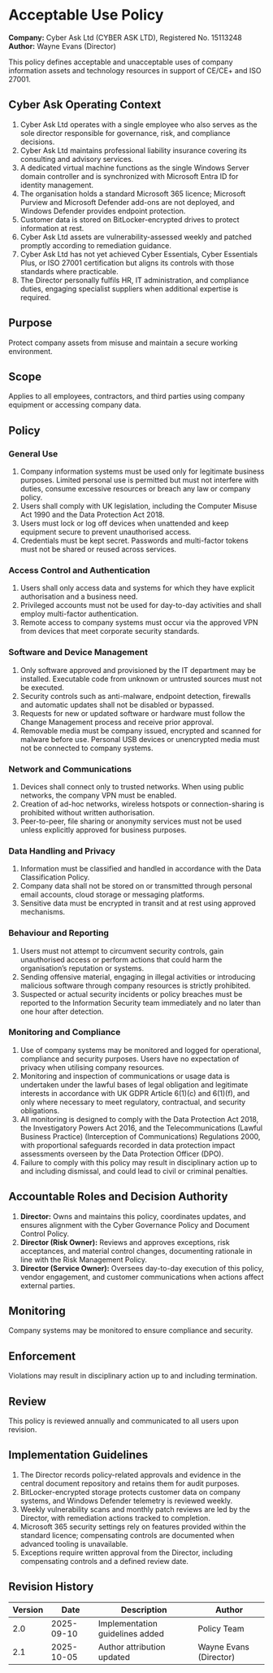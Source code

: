 # Acceptable Use Policy

**Company:** Cyber Ask Ltd (CYBER ASK LTD), Registered No. 15113248  
**Author:** Wayne Evans (Director)

This policy defines acceptable and unacceptable uses of company information assets and technology resources in support of CE/CE+ and ISO 27001.

## Cyber Ask Operating Context

1. Cyber Ask Ltd operates with a single employee who also serves as the sole director responsible for governance, risk, and compliance decisions.
2. Cyber Ask Ltd maintains professional liability insurance covering its consulting and advisory services.
3. A dedicated virtual machine functions as the single Windows Server domain controller and is synchronized with Microsoft Entra ID for identity management.
4. The organisation holds a standard Microsoft 365 licence; Microsoft Purview and Microsoft Defender add-ons are not deployed, and Windows Defender provides endpoint protection.
5. Customer data is stored on BitLocker-encrypted drives to protect information at rest.
6. Cyber Ask Ltd assets are vulnerability-assessed weekly and patched promptly according to remediation guidance.
7. Cyber Ask Ltd has not yet achieved Cyber Essentials, Cyber Essentials Plus, or ISO 27001 certification but aligns its controls with those standards where practicable.
8. The Director personally fulfils HR, IT administration, and compliance duties, engaging specialist suppliers when additional expertise is required.



## Purpose

Protect company assets from misuse and maintain a secure working environment.

## Scope

Applies to all employees, contractors, and third parties using company equipment or accessing company data.

## Policy

### General Use
1. Company information systems must be used only for legitimate business purposes. Limited personal use is permitted but must not interfere with duties, consume excessive resources or breach any law or company policy.
2. Users shall comply with UK legislation, including the Computer Misuse Act 1990 and the Data Protection Act 2018.
3. Users must lock or log off devices when unattended and keep equipment secure to prevent unauthorised access.
4. Credentials must be kept secret. Passwords and multi-factor tokens must not be shared or reused across services.

### Access Control and Authentication
1. Users shall only access data and systems for which they have explicit authorisation and a business need.
2. Privileged accounts must not be used for day-to-day activities and shall employ multi-factor authentication.
3. Remote access to company systems must occur via the approved VPN from devices that meet corporate security standards.

### Software and Device Management
1. Only software approved and provisioned by the IT department may be installed. Executable code from unknown or untrusted sources must not be executed.
2. Security controls such as anti-malware, endpoint detection, firewalls and automatic updates shall not be disabled or bypassed.
3. Requests for new or updated software or hardware must follow the Change Management process and receive prior approval.
4. Removable media must be company issued, encrypted and scanned for malware before use. Personal USB devices or unencrypted media must not be connected to company systems.

### Network and Communications
1. Devices shall connect only to trusted networks. When using public networks, the company VPN must be enabled.
2. Creation of ad-hoc networks, wireless hotspots or connection-sharing is prohibited without written authorisation.
3. Peer-to-peer, file sharing or anonymity services must not be used unless explicitly approved for business purposes.

### Data Handling and Privacy
1. Information must be classified and handled in accordance with the Data Classification Policy.
2. Company data shall not be stored on or transmitted through personal email accounts, cloud storage or messaging platforms.
3. Sensitive data must be encrypted in transit and at rest using approved mechanisms.

### Behaviour and Reporting
1. Users must not attempt to circumvent security controls, gain unauthorised access or perform actions that could harm the organisation’s reputation or systems.
2. Sending offensive material, engaging in illegal activities or introducing malicious software through company resources is strictly prohibited.
3. Suspected or actual security incidents or policy breaches must be reported to the Information Security team immediately and no later than one hour after detection.

### Monitoring and Compliance
1. Use of company systems may be monitored and logged for operational, compliance and security purposes. Users have no expectation of privacy when utilising company resources.
2. Monitoring and inspection of communications or usage data is undertaken under the lawful bases of legal obligation and legitimate interests in accordance with UK GDPR Article 6(1)(c) and 6(1)(f), and only where necessary to meet regulatory, contractual, and security obligations.
3. All monitoring is designed to comply with the Data Protection Act 2018, the Investigatory Powers Act 2016, and the Telecommunications (Lawful Business Practice) (Interception of Communications) Regulations 2000, with proportional safeguards recorded in data protection impact assessments overseen by the Data Protection Officer (DPO).
4. Failure to comply with this policy may result in disciplinary action up to and including dismissal, and could lead to civil or criminal penalties.

## Accountable Roles and Decision Authority

1. **Director:** Owns and maintains this policy, coordinates updates, and ensures alignment with the Cyber Governance Policy and Document Control Policy.
2. **Director (Risk Owner):** Reviews and approves exceptions, risk acceptances, and material control changes, documenting rationale in line with the Risk Management Policy.
3. **Director (Service Owner):** Oversees day-to-day execution of this policy, vendor engagement, and customer communications when actions affect external parties.


## Monitoring

Company systems may be monitored to ensure compliance and security.

## Enforcement

Violations may result in disciplinary action up to and including termination.

## Review

This policy is reviewed annually and communicated to all users upon revision.

## Implementation Guidelines
1. The Director records policy-related approvals and evidence in the central document repository and retains them for audit purposes.
2. BitLocker-encrypted storage protects customer data on company systems, and Windows Defender telemetry is reviewed weekly.
3. Weekly vulnerability scans and monthly patch reviews are led by the Director, with remediation actions tracked to completion.
4. Microsoft 365 security settings rely on features provided within the standard licence; compensating controls are documented when advanced tooling is unavailable.
5. Exceptions require written approval from the Director, including compensating controls and a defined review date.


## Revision History

| Version | Date | Description | Author |
| ------- | ---------- | ----------------------- | ------ |
| 2.0     | 2025-09-10 | Implementation guidelines added | Policy Team |
| 2.1     | 2025-10-05 | Author attribution updated | Wayne Evans (Director) |
